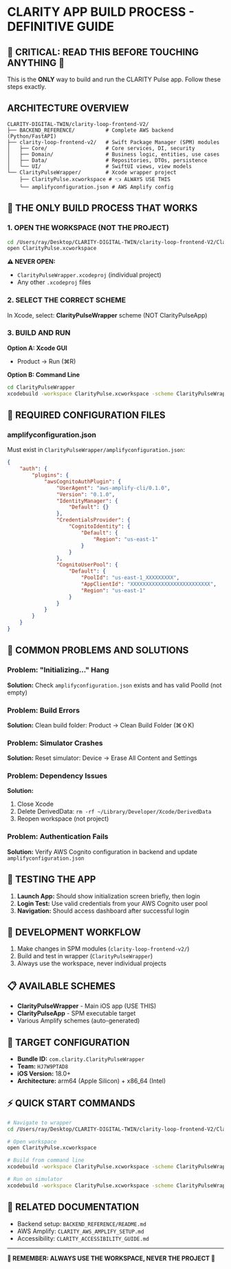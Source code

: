 # CLARITY APP BUILD PROCESS - DEFINITIVE GUIDE

## 🚨 CRITICAL: READ THIS BEFORE TOUCHING ANYTHING 🚨

This is the **ONLY** way to build and run the CLARITY Pulse app. Follow these steps exactly.

## ARCHITECTURE OVERVIEW

```
CLARITY-DIGITAL-TWIN/clarity-loop-frontend-V2/
├── BACKEND_REFERENCE/          # Complete AWS backend (Python/FastAPI)
├── clarity-loop-frontend-v2/   # Swift Package Manager (SPM) modules
│   ├── Core/                   # Core services, DI, security
│   ├── Domain/                 # Business logic, entities, use cases
│   ├── Data/                   # Repositories, DTOs, persistence
│   └── UI/                     # SwiftUI views, view models
└── ClarityPulseWrapper/        # Xcode wrapper project
    ├── ClarityPulse.xcworkspace # 👈 ALWAYS USE THIS
    └── amplifyconfiguration.json # AWS Amplify config
```

## 🎯 THE ONLY BUILD PROCESS THAT WORKS

### 1. OPEN THE WORKSPACE (NOT THE PROJECT)

```bash
cd /Users/ray/Desktop/CLARITY-DIGITAL-TWIN/clarity-loop-frontend-V2/ClarityPulseWrapper
open ClarityPulse.xcworkspace
```

**⚠️ NEVER OPEN:**
- `ClarityPulseWrapper.xcodeproj` (individual project)
- Any other `.xcodeproj` files

### 2. SELECT THE CORRECT SCHEME

In Xcode, select: **ClarityPulseWrapper** scheme (NOT ClarityPulseApp)

### 3. BUILD AND RUN

**Option A: Xcode GUI**
- Product → Run (⌘R)

**Option B: Command Line**
```bash
cd ClarityPulseWrapper
xcodebuild -workspace ClarityPulse.xcworkspace -scheme ClarityPulseWrapper -destination 'platform=iOS Simulator,name=iPhone 16' build
```

## 🔧 REQUIRED CONFIGURATION FILES

### amplifyconfiguration.json
Must exist in `ClarityPulseWrapper/amplifyconfiguration.json`:

```json
{
    "auth": {
        "plugins": {
            "awsCognitoAuthPlugin": {
                "UserAgent": "aws-amplify-cli/0.1.0",
                "Version": "0.1.0",
                "IdentityManager": {
                    "Default": {}
                },
                "CredentialsProvider": {
                    "CognitoIdentity": {
                        "Default": {
                            "Region": "us-east-1"
                        }
                    }
                },
                "CognitoUserPool": {
                    "Default": {
                        "PoolId": "us-east-1_XXXXXXXXX",
                        "AppClientId": "XXXXXXXXXXXXXXXXXXXXXXXXXX",
                        "Region": "us-east-1"
                    }
                }
            }
        }
    }
}
```

## 🚨 COMMON PROBLEMS AND SOLUTIONS

### Problem: "Initializing..." Hang
**Solution:** Check `amplifyconfiguration.json` exists and has valid PoolId (not empty)

### Problem: Build Errors
**Solution:** Clean build folder: Product → Clean Build Folder (⌘⇧K)

### Problem: Simulator Crashes
**Solution:** Reset simulator: Device → Erase All Content and Settings

### Problem: Dependency Issues
**Solution:**
1. Close Xcode
2. Delete DerivedData: `rm -rf ~/Library/Developer/Xcode/DerivedData`
3. Reopen workspace (not project)

### Problem: Authentication Fails
**Solution:** Verify AWS Cognito configuration in backend and update `amplifyconfiguration.json`

## 📱 TESTING THE APP

1. **Launch App:** Should show initialization screen briefly, then login
2. **Login Test:** Use valid credentials from your AWS Cognito user pool
3. **Navigation:** Should access dashboard after successful login

## 🔄 DEVELOPMENT WORKFLOW

1. Make changes in SPM modules (`clarity-loop-frontend-v2/`)
2. Build and test in wrapper (`ClarityPulseWrapper`)
3. Always use the workspace, never individual projects

## 📋 AVAILABLE SCHEMES

- **ClarityPulseWrapper** - Main iOS app (USE THIS)
- **ClarityPulseApp** - SPM executable target
- Various Amplify schemes (auto-generated)

## 🎯 TARGET CONFIGURATION

- **Bundle ID:** `com.clarity.ClarityPulseWrapper`
- **Team:** `HJ7W9PTAD8`
- **iOS Version:** 18.0+
- **Architecture:** arm64 (Apple Silicon) + x86_64 (Intel)

## ⚡ QUICK START COMMANDS

```bash
# Navigate to wrapper
cd /Users/ray/Desktop/CLARITY-DIGITAL-TWIN/clarity-loop-frontend-V2/ClarityPulseWrapper

# Open workspace
open ClarityPulse.xcworkspace

# Build from command line
xcodebuild -workspace ClarityPulse.xcworkspace -scheme ClarityPulseWrapper -destination 'platform=iOS Simulator,name=iPhone 16' build

# Run on simulator
xcodebuild -workspace ClarityPulse.xcworkspace -scheme ClarityPulseWrapper -destination 'platform=iOS Simulator,name=iPhone 16' run
```

## 🔗 RELATED DOCUMENTATION

- Backend setup: `BACKEND_REFERENCE/README.md`
- AWS Amplify: `CLARITY_AWS_AMPLIFY_SETUP.md`
- Accessibility: `CLARITY_ACCESSIBILITY_GUIDE.md`

---

**🚨 REMEMBER: ALWAYS USE THE WORKSPACE, NEVER THE PROJECT 🚨**

